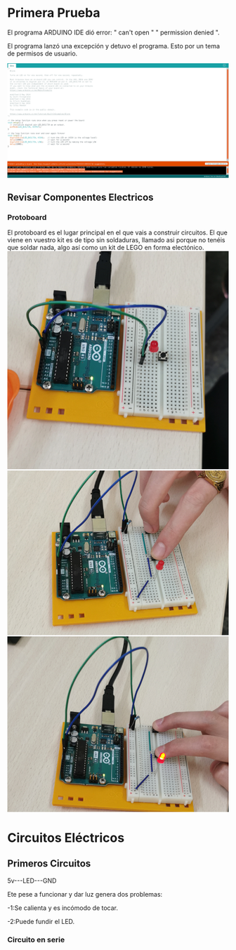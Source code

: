 # Primera Prueba

El programa ARDUINO IDE dió error: " can't open " " permission denied ".

El programa lanzó una excepción y detuvo el programa.
Esto por un tema de permisos de usuario.

![](https://github.com/Tabrih/Arduino/blob/main/Error%20arduino%201.png)

## Revisar Componentes Electricos

### Protoboard
El protoboard es el lugar principal en el que vais a construir circuitos. El que viene en vuestro kit es de tipo sin soldaduras, llamado asi porque no tenéis que soldar nada, algo así  como un kit de LEGO en forma electónico.
![](https://github.com/miguelamgel1107/Arduino/blob/main/arduino.png)
![](https://github.com/miguelamgel1107/Arduino/blob/main/unknown.png)
![](https://github.com/miguelamgel1107/Arduino/blob/main/unknown1)

# Circuitos Eléctricos

## Primeros Circuitos

5v---LED---GND

Ete pese a funcionar y dar luz genera dos problemas:

-1:Se calienta y es incómodo de tocar.

-2:Puede fundir el LED.

### Circuito en serie
